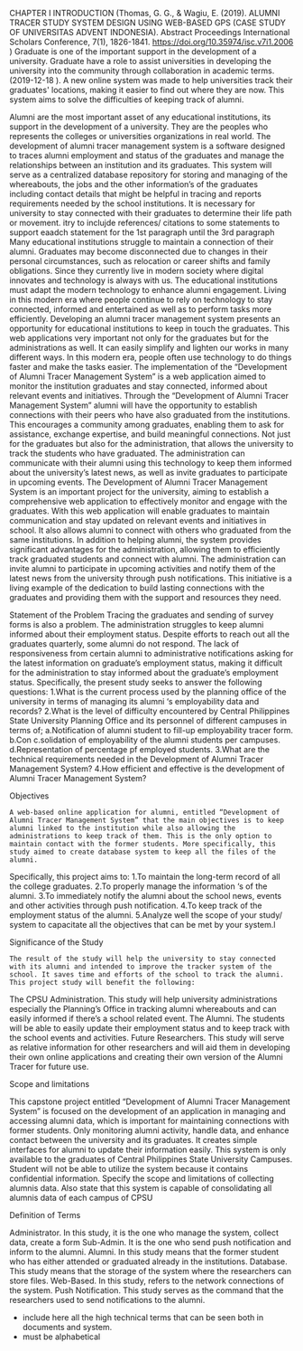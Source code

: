 CHAPTER I
INTRODUCTION
(Thomas, G. G., & Wagiu, E. (2019). ALUMNI TRACER STUDY SYSTEM DESIGN USING WEB-BASED GPS (CASE STUDY OF UNIVERSITAS ADVENT INDONESIA). Abstract Proceedings International Scholars Conference, 7(1), 1826-1841. https://doi.org/10.35974/isc.v7i1.2006 ) Graduate is one of the important support in the development of a university. Graduate have a role to assist universities in developing the university into the community through collaboration in academic terms. (2019-12-18 ).
A new online system was made to help universities track their graduates' locations, making it easier to find out where they are now. This system aims to solve the difficulties of keeping track of alumni.

Alumni are the most important asset of any educational institutions, its support in the development of a university. They are the peoples who represents the colleges or universities organizations in real world. The development of alumni tracer management system is a software designed to traces alumni employment and status of the graduates and manage the relationships between an institution and its graduates. This system will serve as a centralized database repository for storing and managing of the whereabouts, the jobs and the other information’s of the graduates including contact details that might be helpful in tracing and reports requirements needed by the school institutions. It is necessary for university to stay connected with their graduates to determine their life path or movement. itry to inclujde references/ citations to some statements to support eaadch statement for the 1st paragraph until the 3rd paragraph
Many educational institutions struggle to maintain a connection of their alumni. Graduates may become disconnected due to changes in their personal circumstances, such as relocation or career shifts and family obligations. Since they currently live in modern society where digital innovates and technology is always with us. The educational institutions must adapt the modern technology to enhance alumni engagement. Living in this modern era where people continue to rely on technology to stay connected, informed and entertained as well as to perform tasks more efficiently. Developing an alumni tracer management system presents an opportunity for educational institutions to keep in touch the graduates. This web applications very important not only for the graduates but for the administrations as well. It can easily simplify and lighten our works in many different ways. In this modern era, people often use technology to do things faster and make the tasks easier.
The implementation of the “Development of Alumni Tracer Management System” is a web application aimed to monitor the institution graduates and stay connected, informed about relevant events and initiatives. Through the “Development of Alumni Tracer Management System” alumni will have the opportunity to establish connections with their peers who have also graduated from the institutions. This encourages a community among graduates, enabling them to ask for assistance, exchange expertise, and build meaningful connections. Not just for the graduates but also for the administration, that allows the university to track the students who have graduated. The administration can communicate with their alumni using this technology to keep them informed about the university’s latest news, as well as invite graduates to participate in upcoming events.
The Development of Alumni Tracer Management System is an important project for the university, aiming to establish a comprehensive web application to effectively monitor and engage with the graduates. With this web application will enable graduates to maintain communication and stay updated on relevant events and initiatives in school. It also allows alumni to connect with others who graduated from the same institutions. In addition to helping alumni, the system provides significant advantages for the administration, allowing them to efficiently track graduated students and connect with alumni. The administration can invite alumni to participate in upcoming activities and notify them of the latest news from the university through push notifications. This initiative is a living example of the dedication to build lasting connections with the graduates and providing them with the support and resources they need.


Statement of the Problem
 Tracing the graduates and sending of survey forms is also a problem. The administration struggles to keep alumni informed about their employment status. Despite efforts to reach out all the graduates quarterly, some alumni do not respond. The lack of responsiveness from certain alumni to administrative notifications asking for the latest information on graduate’s employment status, making it difficult for the administration to stay informed about the graduate’s employment status. Specifically, the present study seeks to answer the following questions:
1.What is the current process used by the planning office of the university in terms of managing its alumni ‘s employability data and records?
2.What is the level of difficulty encountered by Central Philippines State University Planning Office and its personnel of different campuses in terms of;
a.Notification of alumni student to fill-up employability tracer form.
b.Con
c.solidation of employability of the alumni students per campuses.
d.Representation of percentage pf employed students.
3.What are the technical requirements needed in the Development of Alumni Tracer Management System?
4.How efficient and effective is the development of Alumni Tracer Management System?

Objectives 

	A web-based online application for alumni, entitled “Development of Alumni Tracer Management System” that the main objectives is to keep alumni linked to the institution while also allowing the administrations to keep track of them. This is the only option to maintain contact with the former students. More specifically, this study aimed to create database system to keep all the files of the alumni.
Specifically, this project aims to:
1.To maintain the long-term record of all the college graduates.
2.To properly manage the information ‘s of the alumni.
3.To immediately notify the alumni about the school news, events and other activities through push notification.
4.To keep track of the employment status of the alumni.
5.Analyze well the scope of your study/ system to capacitate all the objectives that can be met by your system.l

Significance of the Study

	The result of the study will help the university to stay connected with its alumni and intended to improve the tracker system of the school. It saves time and efforts of the school to track the alumni. This project study will benefit the following:
The CPSU Administration. This study will help university administrations especially the Planning’s Office in tracking alumni whereabouts and can easily informed if there’s a school related event. 
The Alumni. The students will be able to easily update their employment status and to keep track with the school events and activities.
Future Researchers. This study will serve as relative information for other researchers and will aid them in developing their own online applications and creating their own version of the Alumni Tracer for future use.

Scope and limitations

This capstone project entitled “Development of Alumni Tracer Management System” is focused on the development of an application in managing and accessing alumni data, which is important for maintaining connections with former students. Only monitoring alumni activity, handle data, and enhance contact between the university and its graduates. It creates simple interfaces for alumni to update their information easily. This system is only available to the graduates of Central Philippines State University Campuses. Student will not be able to utilize the system because it contains confidential information. Specify the scope and limitations of collecting alumnis data. Also state that this system is capable of consolidating all alumnis data of each campus of CPSU

Definition of Terms

Administrator. In this study, it is the one who manage the system, collect data, create a form
Sub-Admin. It is the one who send push notification and inform to the alumni. 
Alumni. In this study means that the former student who has either attended or graduated already in the institutions.
Database. This study means that the storage of the system where the researchers can store files.
Web-Based. In this study, refers to the network connections of the system.
Push Notification. This study serves as the command that the researchers used to send notifications to the alumni.
- include here all the high technical terms that can be seen both in documents and system.
- must be alphabetical
